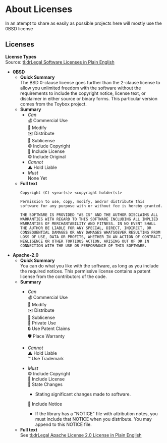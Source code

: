 # About Licenses

In an atempt to share as easily as possible projects here will mostly use the 0BSD license  


## Licenses
**License Types**  
Source: [tl;drLegal Software Licenses in Plain English](https://tldrlegal.com/)  
- **0BSD**
    - **Quick Summary**  
        The BSD 0-clause license goes further than the 2-clause license to allow you unlimited freedom with the software without the requirements to include the copyright notice, license text, or disclaimer in either source or binary forms.  This particular version comes from the Toybox project.
    - **Summary**
        - *Can*  
            💰 Commercial Use  
            📝 Modify  
            ✉️ Distribute  
            📜 Sublicense  
            © Include Copyright  
            📜 Include License  
            © Include Original  
        - *Cannot*  
            ⚠️ Hold Liable  
        - *Must*  
            None Yet  
    - **Full text**  
        ```
        Copyright (C) <year(s)> <copyright holder(s)>

        Permission to use, copy, modify, and/or distribute this software for any purpose with or without fee is hereby granted.

        THE SOFTWARE IS PROVIDED "AS IS" AND THE AUTHOR DISCLAIMS ALL WARRANTIES WITH REGARD TO THIS SOFTWARE INCLUDING ALL IMPLIED WARRANTIES OF MERCHANTABILITY AND FITNESS. IN NO EVENT SHALL THE AUTHOR BE LIABLE FOR ANY SPECIAL, DIRECT, INDIRECT, OR CONSEQUENTIAL DAMAGES OR ANY DAMAGES WHATSOEVER RESULTING FROM LOSS OF USE, DATA OR PROFITS, WHETHER IN AN ACTION OF CONTRACT, NEGLIGENCE OR OTHER TORTIOUS ACTION, ARISING OUT OF OR IN CONNECTION WITH THE USE OR PERFORMANCE OF THIS SOFTWARE.
        ```
- **Apache-2.0**
    - **Quick Summary**  
        You can do what you like with the software, as long as you include the required notices. This permissive license contains a patent license from the contributors of the code.
    - **Summary**  
        - *Can*  
            💰 Commercial Use  
            📝 Modify  
            ✉️ Distribute  
            📜 Sublicense  
            👤 Private Use  
            🔒 Use Patent Claims  
            🛡 Place Warranty  
        - *Cannot*  
            ⚠️ Hold Liable  
            ™️ Use Trademark  
        - *Must*  
            © Include Copyright  
            📜 Include License  
            📜 State Changes  
            - Stating significant changes made to software.  

            📜 Include Notice  
            - If the library has a "NOTICE" file with attribution notes, you must include that NOTICE when you distribute. You may append to this NOTICE file.  
    - **Full text**  
        See [tl;drLegal Apache License 2.0 License in Plain English](https://tldrlegal.com/license/apache-license-2.0-(apache-2.0))